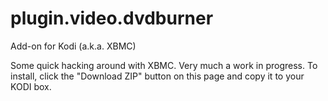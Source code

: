 # plugin.video.dvdburner
Add-on for Kodi (a.k.a. XBMC)

Some quick hacking around with XBMC.
Very much a work in progress.
To install, click the "Download ZIP" button on this page
and copy it to your KODI box.
